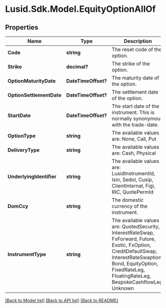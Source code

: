 
# Lusid.Sdk.Model.EquityOptionAllOf

## Properties

Name | Type | Description | Notes
------------ | ------------- | ------------- | -------------
**Code** | **string** | The reset code of the option. | 
**Strike** | **decimal?** | The strike of the option. | 
**OptionMaturityDate** | **DateTimeOffset?** | The maturity date of the option. | 
**OptionSettlementDate** | **DateTimeOffset?** | The settlement date of the option. | 
**StartDate** | **DateTimeOffset?** | The start date of the instrument. This is normally synonymous with the trade-date. | 
**OptionType** | **string** | The available values are: None, Call, Put | 
**DeliveryType** | **string** | The available values are: Cash, Physical | 
**UnderlyingIdentifier** | **string** | The available values are: LusidInstrumentId, Isin, Sedol, Cusip, ClientInternal, Figi, RIC, QuotePermId | 
**DomCcy** | **string** | The domestic currency of the instrument. | 
**InstrumentType** | **string** | The available values are: QuotedSecurity, InterestRateSwap, FxForward, Future, Exotic, FxOption, CreditDefaultSwap, InterestRateSwaption, Bond, EquityOption, FixedRateLeg, FloatingRateLeg, BespokeCashflowLeg, Unknown | 

[[Back to Model list]](../README.md#documentation-for-models)
[[Back to API list]](../README.md#documentation-for-api-endpoints)
[[Back to README]](../README.md)

